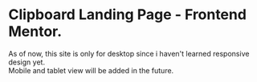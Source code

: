 # Clipboard Landing Page - Frontend Mentor.
As of now, this site is only for desktop since i haven't learned responsive design yet. <br>
Mobile and tablet view will be added in the future.

